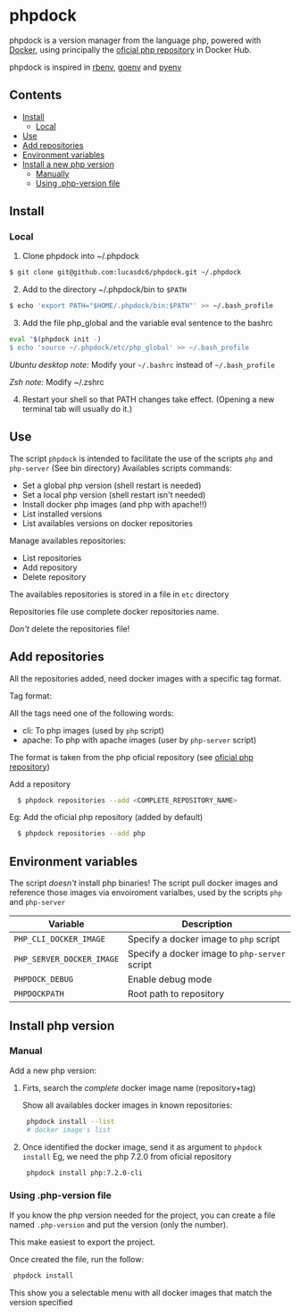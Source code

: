 # phpdock

phpdock is a version manager from the language php, powered with
[Docker](https://github.com/docker), using principally the
[oficial php repository](https://hub.docker.com/\_/php/) in Docker Hub.

phpdock is inspired in [rbenv](https://github.com/rbenv/rbenv),
[goenv](https://github.com/syndbg/goenv) and [pyenv](https://github.com/pyenv/pyenv)

## Contents

* [Install](#install)
  * [Local](#local)
* [Use](#use)
* [Add repositories](#add-repositories)
* [Environment variables](#environment-variables)
* [Install a new php version](#install-php-version)
  * [Manually](#manually)
  * [Using .php-version file](#using-php-version-file)

## Install

### Local

1. Clone phpdock into ~/.phpdock
```bash
$ git clone git@github.com:lucasdc6/phpdock.git ~/.phpdock
```

2. Add to the directory ~/.phpdock/bin to `$PATH`
```bash
$ echo 'export PATH="$HOME/.phpdock/bin:$PATH"' >> ~/.bash_profile
```

3. Add the file php_global and the variable eval sentence to the bashrc
```bash
eval "$(phpdock init -)
$ echo 'source ~/.phpdock/etc/php_global' >> ~/.bash_profile
```
*Ubuntu desktop note:* Modify your `~/.bashrc` instead of `~/.bash_profile`

*Zsh note:* Modify ~/.zshrc

4. Restart your shell so that PATH changes take effect. (Opening a new terminal
tab will usually do it.)


## Use

The script `phpdock` is intended to facilitate the use of the scripts
`php` and `php-server` (See bin directory)
Availables scripts commands:
  * Set a global php version (shell restart is needed)
  * Set a local php version (shell restart isn't needed)
  * Install docker php images (and php with apache!!)
  * List installed versions
  * List availables versions on docker repositories

Manage availables repositories:
  * List repositories
  * Add repository
  * Delete repository

The availables repositories is stored in a file in `etc` directory

Repositories file use complete docker repositories name.

*Don't* delete the repositories file!

## Add repositories

All the repositories added, need docker images with a specific tag format.

Tag format:

All the tags need one of the following words:

* cli: To php images (used by `php` script)
* apache: To php with apache images (user by `php-server` script)

The format is taken from the php oficial repository
(see [oficial php repository](https://hub.docker.com/\_/php/))

Add a repository
```bash
  $ phpdock repositories --add <COMPLETE_REPOSITORY_NAME>
```

Eg:
Add the oficial php repository (added by default)

```bash
  $ phpdock repositories --add php
```

## Environment variables

The script *doesn't* install php binaries!
The script pull docker images and reference those images via envoiroment
varialbes, used by the scripts `php` and `php-server`

Variable | Description
---------|------------
`PHP_CLI_DOCKER_IMAGE` | Specify a docker image to `php` script
`PHP_SERVER_DOCKER_IMAGE` | Specify a docker image to `php-server` script
`PHPDOCK_DEBUG` | Enable debug mode
`PHPDOCKPATH` | Root path to repository

## Install php version

### Manual

Add a new php version:

1. Firts, search the *complete* docker image name (repository+tag)

   Show all availables docker images in known repositories:

   ```bash
    phpdock install --list
    # docker image's list
    ```
2. Once identified the docker image, send it as argument to `phpdock install`
   Eg, we need the php 7.2.0 from oficial repository

   ```bash
    phpdock install php:7.2.0-cli
   ```

### Using .php-version file

If you know the php version needed for the project, you can create a file named
`.php-version` and put the version (only the number).

This make easiest to export the project.

Once created the file, run the follow:
   ```bash
    phpdock install
   ```
This show you a selectable menu with all docker images that match the version
specified
